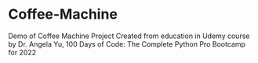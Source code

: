 # Coffee-Machine
Demo of Coffee Machine Project
Created from education in Udemy course by Dr. Angela Yu, 100 Days of Code: The Complete Python Pro Bootcamp for 2022 
